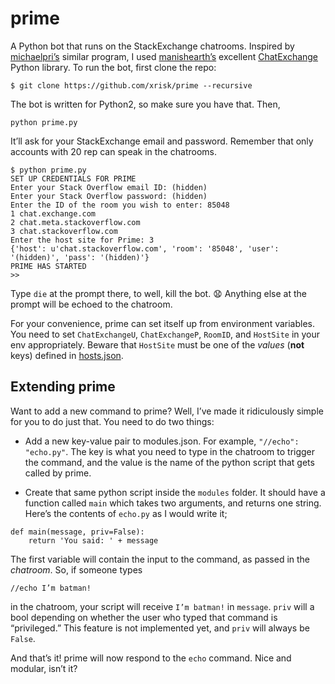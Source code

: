 # prime

A Python bot that runs on the StackExchange chatrooms. Inspired by [michaelpri’s](https://github.com/michaelpri10) similar program,  I used [manishearth’s](https://github.com/manishearth) excellent [ChatExchange](https://github.com/manishearth/ChatExchange) Python library. To run the bot, first clone the repo:

`$ git clone https://github.com/xrisk/prime --recursive`

The bot is written for Python2, so make sure you have that. Then, 

`python prime.py`

It’ll ask for your StackExchange email and password. Remember that only accounts with 20 rep can speak in the chatrooms.

```
$ python prime.py
SET UP CREDENTIALS FOR PRIME
Enter your Stack Overflow email ID: (hidden)
Enter your Stack Overflow password: (hidden)
Enter the ID of the room you wish to enter: 85048
1 chat.exchange.com
2 chat.meta.stackoverflow.com
3 chat.stackoverflow.com
Enter the host site for Prime: 3
{'host': u'chat.stackoverflow.com', 'room': '85048', 'user': '(hidden)', 'pass': '(hidden)'}
PRIME HAS STARTED
>> 

```

Type `die` at the prompt there, to well, kill the bot. 😧 Anything else at the prompt will be echoed to the chatroom.

For your convenience, prime can set itself up from  environment variables. You need to set `ChatExchangeU`, `ChatExchangeP`, `RoomID`, and `HostSite` in your env appropriately. Beware that `HostSite` must be one of the _values_ (**not** keys) defined in [hosts.json](https://github.com/xrisk/prime/blob/master/credentials/hosts.json).

## Extending prime

Want to add a new command to prime? Well, I’ve made it ridiculously simple for you to do just that. You need to do two things: 

- Add a new key-value pair to modules.json. For example, 
 `"//echo": "echo.py"`. The key is what you need to type in the chatroom to trigger the command, and the value is the name of the python script that gets called by prime.

- Create that same python script  inside the `modules` folder. It should have a function called `main` which takes two arguments, and returns one string. Here’s the contents of `echo.py` as I would write it;

```
def main(message, priv=False):
	return 'You said: ' + message
```
The first variable will contain the input to the command, as passed in the _chatroom_. So, if someone types

```
//echo I’m batman!
```

in the chatroom, your script will receive `I’m batman!` in `message`. `priv` will a bool depending on whether the user who typed that command is “privileged.” This feature is not implemented yet, and `priv` will always be `False`.


And that’s it! prime will now respond to the `echo` command. Nice and modular, isn’t it?

